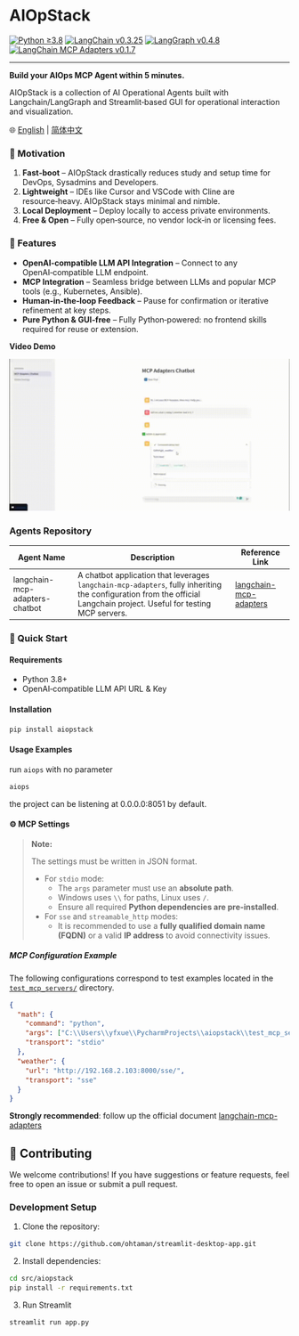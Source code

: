 # AIOpStack

[![Python ≥3.8](https://img.shields.io/badge/python-3.8%2B-brightgreen.svg)](https://www.python.org/)
[![LangChain v0.3.25](https://img.shields.io/badge/LangChain-0.3.25-blue.svg)](https://pypi.org/project/langchain/)
[![LangGraph v0.4.8](https://img.shields.io/badge/LangGraph-0.4.8-orange.svg)](https://pypi.org/project/langgraph/)
[![LangChain MCP Adapters v0.1.7](https://img.shields.io/badge/LangChain--MCP--Adapters-0.1.7-purple.svg)](https://pypi.org/project/langchain-mcp-adapters/)

---
**Build your AIOps MCP Agent within 5 minutes.**

AIOpStack is a collection of AI Operational Agents built with Langchain/LangGraph and Streamlit‑based GUI for operational interaction and visualization.

🌐 [English](README.md) | [简体中文](README.zh.md)

### 🎯 Motivation

1. **Fast‑boot** – AIOpStack drastically reduces study and setup time for DevOps, Sysadmins and Developers.   
2. **Lightweight** – IDEs like Cursor and VSCode with Cline are resource‑heavy. AIOpStack stays minimal and nimble.  
3. **Local Deployment** – Deploy locally to access private environments.  
4. **Free & Open** – Fully open‑source, no vendor lock‑in or licensing fees.

### 🚀 Features

- **OpenAI‑compatible LLM API Integration** – Connect to any OpenAI‑compatible LLM endpoint.  
- **MCP Integration** – Seamless bridge between LLMs and popular MCP tools (e.g., Kubernetes, Ansible).  
- **Human‑in‑the‑loop Feedback** – Pause for confirmation or iterative refinement at key steps.  
- **Pure Python & GUI‑free** – Fully Python‑powered: no frontend skills required for reuse or extension.

**Video Demo**

![Demo Video](media/demo_en.gif)

### Agents Repository
| Agent Name                     | Description                                                                                                                                                  | Reference Link                                                                                          |
|--------------------------------|--------------------------------------------------------------------------------------------------------------------------------------------------------------|----------------------------------------------------------------------------------------------------------|
| langchain-mcp-adapters-chatbot | A chatbot application that leverages `langchain-mcp-adapters`, fully inheriting the configuration from the official Langchain project. Useful for testing MCP servers. | [langchain-mcp-adapters](https://github.com/langchain-ai/langchain-mcp-adapters/blob/main/README.md)    |



### 📖 Quick Start

#### Requirements

- Python 3.8+  
- OpenAI‑compatible LLM API URL & Key

#### Installation

```bash
pip install aiopstack
```

#### Usage Examples
run `aiops` with no parameter
```bash
aiops
```
the project can be listening at 0.0.0.0:8051 by default.

#### ⚙️ MCP Settings

> **Note:**
> 
> The settings must be written in JSON format.
> - For `stdio` mode:
>   - The `args` parameter must use an **absolute path**.
>   - Windows uses `\\` for paths, Linux uses `/`.
>   - Ensure all required **Python dependencies are pre-installed**.
> - For `sse` and `streamable_http` modes:
>   - It is recommended to use a **fully qualified domain name (FQDN)** or a valid **IP address** to avoid connectivity issues.

##### MCP Configuration Example 
The following configurations correspond to test examples located in the [`test_mcp_servers/`](./test_mcp_servers/) directory.
```json
{
  "math": {
    "command": "python",
    "args": ["C:\\Users\\yfxue\\PycharmProjects\\aiopstack\\test_mcp_server\\math_server.py"],
    "transport": "stdio"
  },
  "weather": {
    "url": "http://192.168.2.103:8000/sse/",
    "transport": "sse"
  }
}
```
**Strongly recommended**: follow up the official document [langchain-mcp-adapters](https://github.com/langchain-ai/langchain-mcp-adapters/blob/main/README.md)

## 🤝 Contributing

We welcome contributions! If you have suggestions or feature requests, feel free to open an issue or submit a pull request.

### Development Setup

1. Clone the repository:

```bash
git clone https://github.com/ohtaman/streamlit-desktop-app.git
```

2. Install dependencies:

```bash
cd src/aiopstack
pip install -r requirements.txt
```

3. Run Streamlit
```bash
streamlit run app.py
```


